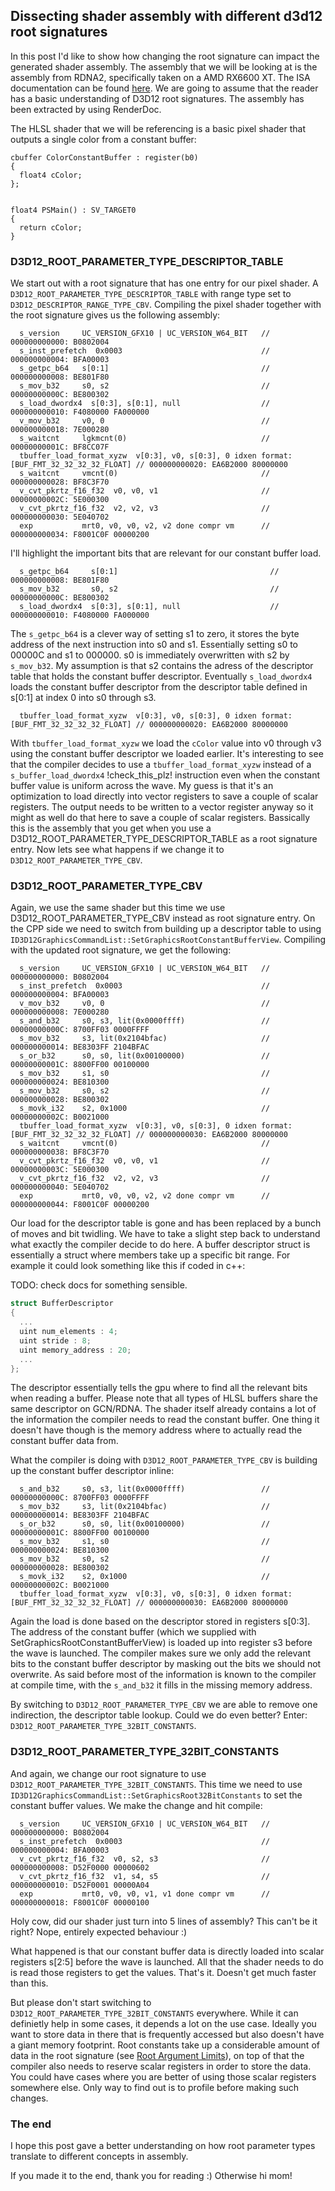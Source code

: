 ## Dissecting shader assembly with different d3d12 root signatures

In this post I'd like to show how changing the root signature can impact the generated shader assembly. The assembly that we will be looking at is the assembly from RDNA2, specifically taken on a AMD RX6600 XT. The ISA documentation can be found [here](https://developer.amd.com/wp-content/resources/RDNA_Shader_ISA.pdf). We are going to assume that the reader has a basic understanding of D3D12 root signatures.
The assembly has been extracted by using RenderDoc.

The HLSL shader that we will be referencing is a basic pixel shader that outputs a single color from a constant buffer:

```hlsl
cbuffer ColorConstantBuffer : register(b0)
{
  float4 cColor;
};


float4 PSMain() : SV_TARGET0
{
  return cColor;
}
```

### D3D12_ROOT_PARAMETER_TYPE_DESCRIPTOR_TABLE

We start out with a root signature that has one entry for our pixel shader. A `D3D12_ROOT_PARAMETER_TYPE_DESCRIPTOR_TABLE` with range type set to `D3D12_DESCRIPTOR_RANGE_TYPE_CBV`. Compiling the pixel shader together with the root signature gives us the following assembly:

```
  s_version     UC_VERSION_GFX10 | UC_VERSION_W64_BIT   // 000000000000: B0802004
  s_inst_prefetch  0x0003                               // 000000000004: BFA00003
  s_getpc_b64   s[0:1]                                  // 000000000008: BE801F80
  s_mov_b32     s0, s2                                  // 00000000000C: BE800302
  s_load_dwordx4  s[0:3], s[0:1], null                  // 000000000010: F4080000 FA000000
  v_mov_b32     v0, 0                                   // 000000000018: 7E000280
  s_waitcnt     lgkmcnt(0)                              // 00000000001C: BF8CC07F
  tbuffer_load_format_xyzw  v[0:3], v0, s[0:3], 0 idxen format:[BUF_FMT_32_32_32_32_FLOAT] // 000000000020: EA6B2000 80000000
  s_waitcnt     vmcnt(0)                                // 000000000028: BF8C3F70
  v_cvt_pkrtz_f16_f32  v0, v0, v1                       // 00000000002C: 5E000300
  v_cvt_pkrtz_f16_f32  v2, v2, v3                       // 000000000030: 5E040702
  exp           mrt0, v0, v0, v2, v2 done compr vm      // 000000000034: F8001C0F 00000200
```

I'll highlight the important bits that are relevant for our constant buffer load.

```
  s_getpc_b64     s[0:1]                                  // 000000000008: BE801F80
  s_mov_b32       s0, s2                                  // 00000000000C: BE800302
  s_load_dwordx4  s[0:3], s[0:1], null                    // 000000000010: F4080000 FA000000
```
The `s_getpc_b64` is a clever way of setting s1 to zero, it stores the byte address of the next instruction into s0 and s1. Essentially setting s0 to 00000C and s1 to 000000.
s0 is immediately overwritten with s2 by `s_mov_b32`. My assumption is that s2 contains the adress of the descriptor table that holds the constant buffer descriptor. Eventually `s_load_dwordx4` loads the constant buffer descriptor from the descriptor table defined in s[0:1] at index 0 into s0 through s3.

```
  tbuffer_load_format_xyzw  v[0:3], v0, s[0:3], 0 idxen format:[BUF_FMT_32_32_32_32_FLOAT] // 000000000020: EA6B2000 80000000
```

With `tbuffer_load_format_xyzw` we load the `cColor` value into v0 through v3 using the constant buffer descriptor we loaded earlier.
It's interesting to see that the compiler decides to use a `tbuffer_load_format_xyzw` instead of a `s_buffer_load_dwordx4` !check_this_plz! instruction even when the constant buffer value is uniform across the wave. My guess is that it's an optimization to load directly into vector registers to save a couple of scalar registers. The output needs to be written to a vector register anyway so it might as well do that here to save a couple of scalar registers.
Bassically this is the assembly that you get when you use a D3D12_ROOT_PARAMETER_TYPE_DESCRIPTOR_TABLE as a root signature entry. Now lets see what happens if we change it to `D3D12_ROOT_PARAMETER_TYPE_CBV`.

### D3D12_ROOT_PARAMETER_TYPE_CBV

Again, we use the same shader but this time we use D3D12_ROOT_PARAMETER_TYPE_CBV instead as root signature entry. On the CPP side we need to switch from building up a descriptor table to using `ID3D12GraphicsCommandList::SetGraphicsRootConstantBufferView`. Compiling with the updated root signature, we get the following:

```
  s_version     UC_VERSION_GFX10 | UC_VERSION_W64_BIT   // 000000000000: B0802004
  s_inst_prefetch  0x0003                               // 000000000004: BFA00003
  v_mov_b32     v0, 0                                   // 000000000008: 7E000280
  s_and_b32     s0, s3, lit(0x0000ffff)                 // 00000000000C: 8700FF03 0000FFFF
  s_mov_b32     s3, lit(0x2104bfac)                     // 000000000014: BE8303FF 2104BFAC
  s_or_b32      s0, s0, lit(0x00100000)                 // 00000000001C: 8800FF00 00100000
  s_mov_b32     s1, s0                                  // 000000000024: BE810300
  s_mov_b32     s0, s2                                  // 000000000028: BE800302
  s_movk_i32    s2, 0x1000                              // 00000000002C: B0021000
  tbuffer_load_format_xyzw  v[0:3], v0, s[0:3], 0 idxen format:[BUF_FMT_32_32_32_32_FLOAT] // 000000000030: EA6B2000 80000000
  s_waitcnt     vmcnt(0)                                // 000000000038: BF8C3F70
  v_cvt_pkrtz_f16_f32  v0, v0, v1                       // 00000000003C: 5E000300
  v_cvt_pkrtz_f16_f32  v2, v2, v3                       // 000000000040: 5E040702
  exp           mrt0, v0, v0, v2, v2 done compr vm      // 000000000044: F8001C0F 00000200
```

Our load for the descriptor table is gone and has been replaced by a bunch of moves and bit twidling. We have to take a slight step back to understand what exactly the compiler decide to do here. 
A buffer descriptor struct is essentially a struct where members take up a specific bit range. For example it could look something like this if coded in c++:

TODO: check docs for something sensible.
```cpp
struct BufferDescriptor
{
  ...
  uint num_elements : 4;
  uint stride : 8;
  uint memory_address : 20;
  ...
};
```

The descriptor essentially tells the gpu where to find all the relevant bits when reading a buffer. Please note that all types of HLSL buffers share the same descriptor on GCN/RDNA. The shader itself already contains a lot of the information the compiler needs to read the constant buffer. One thing it doesn't have though is the memory address where to actually read the constant buffer data from. 

What the compiler is doing with `D3D12_ROOT_PARAMETER_TYPE_CBV` is building up the constant buffer descriptor inline:

```
  s_and_b32     s0, s3, lit(0x0000ffff)                 // 00000000000C: 8700FF03 0000FFFF
  s_mov_b32     s3, lit(0x2104bfac)                     // 000000000014: BE8303FF 2104BFAC
  s_or_b32      s0, s0, lit(0x00100000)                 // 00000000001C: 8800FF00 00100000
  s_mov_b32     s1, s0                                  // 000000000024: BE810300
  s_mov_b32     s0, s2                                  // 000000000028: BE800302
  s_movk_i32    s2, 0x1000                              // 00000000002C: B0021000
  tbuffer_load_format_xyzw  v[0:3], v0, s[0:3], 0 idxen format:[BUF_FMT_32_32_32_32_FLOAT] // 000000000030: EA6B2000 80000000
```

Again the load is done based on the descriptor stored in registers s[0:3]. The address of the constant buffer (which we supplied with SetGraphicsRootConstantBufferView) is loaded up into register s3 before the wave is launched. The compiler makes sure we only add the relevant bits to the constant buffer descriptor by masking out the bits we should not overwrite. As said before most of the information is known to the compiler at compile time, with the `s_and_b32` it fills in the missing memory address.

By switching to `D3D12_ROOT_PARAMETER_TYPE_CBV` we are able to remove one indirection, the descriptor table lookup. Could we do even better? Enter: `D3D12_ROOT_PARAMETER_TYPE_32BIT_CONSTANTS`.

### D3D12_ROOT_PARAMETER_TYPE_32BIT_CONSTANTS

And again, we change our root signature to use `D3D12_ROOT_PARAMETER_TYPE_32BIT_CONSTANTS`. This time we need to use `ID3D12GraphicsCommandList::SetGraphicsRoot32BitConstants` to set the constant buffer values. We make the change and hit compile:

```
  s_version     UC_VERSION_GFX10 | UC_VERSION_W64_BIT   // 000000000000: B0802004
  s_inst_prefetch  0x0003                               // 000000000004: BFA00003
  v_cvt_pkrtz_f16_f32  v0, s2, s3                       // 000000000008: D52F0000 00000602
  v_cvt_pkrtz_f16_f32  v1, s4, s5                       // 000000000010: D52F0001 00000A04
  exp           mrt0, v0, v0, v1, v1 done compr vm      // 000000000018: F8001C0F 00000100
```

Holy cow, did our shader just turn into 5 lines of assembly? This can't be it right? Nope, entirely expected behaviour :)

What happened is that our constant buffer data is directly loaded into scalar registers s[2:5] before the wave is launched. All that the shader needs to do is read those registers to get the values. That's it. Doesn't get much faster than this.

But please don't start switching to `D3D12_ROOT_PARAMETER_TYPE_32BIT_CONSTANTS` everywhere. While it can definietly help in some cases, it depends a lot on the use case. Ideally you want to store data in there that is frequently accessed but also doesn't have a giant memory footprint. Root constants take up a considerable amount of data in the root signature (see [Root Argument Limits](https://microsoft.github.io/DirectX-Specs/d3d/ResourceBinding.html#root-argument-limits)), on top of that the compiler also needs to reserve scalar registers in order to store the data. You could have cases where you are better of using those scalar registers somewhere else. Only way to find out is to profile before making such changes.

### The end

I hope this post gave a better understanding on how root parameter types translate to different concepts in assembly. 

If you made it to the end, thank you for reading :) Otherwise hi mom!
